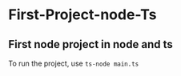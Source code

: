 # First-Project-node-Ts
## First node project in node and ts 

To run the project, use `ts-node main.ts`